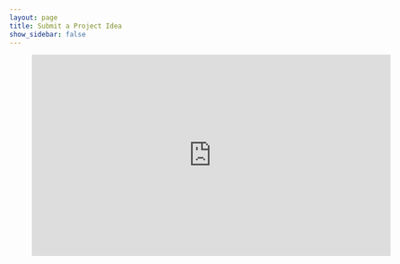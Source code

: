 ```yaml
---
layout: page
title: Submit a Project Idea
show_sidebar: false
---
```


<figure class="image is-16by9">
  <iframe class="has-ratio" width="640" height="360" src="https://docs.google.com/forms/d/e/1FAIpQLSdHVZtr-RxfjRFijGUy90WV586XGNvyImmaLj-mT36ySEmOug/viewform" frameborder="0" allowfullscreen></iframe>
</figure>